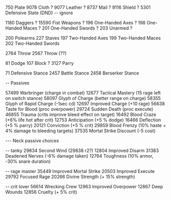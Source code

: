 750 Plate
9078 Cloth ?
9077 Leather ?
8737 Mail ?
9116 Shield ?
5301 Defensive State (DND) -- ignore

1180 Daggers ?
15590 Fist Weapons ?
196 One-Handed Axes ?
198 One-Handed Maces ?
201 One-Handed Swords ?
203 Unarmed ?

200 Polearms
227 Staves
197 Two-Handed Axes
199 Two-Handed Maces
202 Two-Handed Swords

2764 Throw
2567 Throw (??)

81 Dodge
107 Block ?
3127 Parry

71 Defensive Stance
2457 Battle Stance
2458 Berserker Stance


-- Passives

57499 Warbringer (charge in combat)
12677 Tactical Mastery (15 rage left on switch stance)
58097 Glyph of Charge (better range on charge)
58355 Glyph of Rapid Charge (-1sec cd)
12697 Improved Charge (+10 rage)
56638 Taste for Blood (proc overpower)
29724 Sudden Death (proc execute)
46855 Trauma (crits improve bleed effect on target)
16492 Blood Craze (+6% life hot after crit)
12753 Anticipation (+5 % dodge)
16466 Deflection (+5 % parry)
20121 Conviction (+5 % crit)
29859 Blood Frenzy (10% haste + 4% damage to bleeding targets)
37535 Mortal Strike Discount (-5 cost)


--- Neck passive choices

-- tanky
29834 Second Wind (29838 r2?)
12804 Improved Disarm
31383 Deadened Nerves (-6% damage taken)
12764 Toughness (10% armor, -30% snare duration)

-- rage master
35449 Improved Mortal Strike
20503 Improved Execute
29792 Focused Rage
20266 Divine Strength (+ 15% strength)

-- crit lover
56614 Wrecking Crew
12963 Improved Overpower
12867 Deep Wounds
12856 Cruelty (+ 5% crit)


